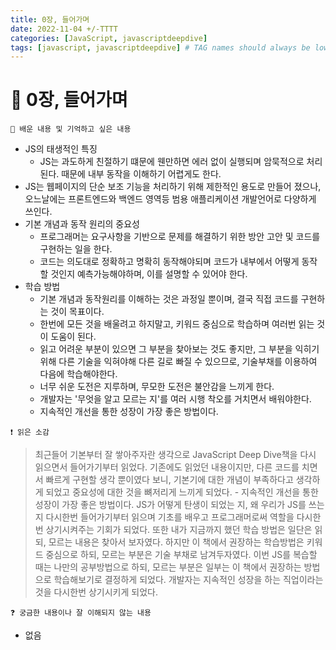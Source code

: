 ```yaml
---
title: 0장, 들어가며
date: 2022-11-04 +/-TTTT
categories: [JavaScript, javascriptdeepdive]
tags: [javascript, javascriptdeepdive] # TAG names should always be lowercase
---
```


# 🔖 0장, 들어가며

```
📌 배운 내용 및 기억하고 싶은 내용
```

- JS의 태생적인 특징
  - JS는 과도하게 친절하기 떄문에 웬만하면 에러 없이 실행되며 암묵적으로 처리된다. 때문에 내부 동작을 이해하기 어렵게도 한다.
- JS는 웹페이지의 단순 보조 기능을 처리하기 위해 제한적인 용도로 만들어 졌으나, 오느날에는 프론트엔드와 백엔드 영역등 범용 애플리케이션 개발언어로 다양하게 쓰인다.
- 기본 개념과 동작 원리의 중요성
  - 프로그래머는 요구사항을 기반으로 문제를 해결하기 위한 방안 고안 및 코드를 구현하는 일을 한다.
  - 코드는 의도대로 정확하고 명확히 동작해야되며 코드가 내부에서 어떻게 동작할 것인지 예측가능해야하며, 이를 설명할 수 있어야 한다.
- 학습 방법
  - 기본 개념과 동작원리를 이해하는 것은 과정일 뿐이며, 결국 직접 코드를 구현하는 것이 목표이다.
  - 한번에 모든 것을 배울려고 하지말고, 키워드 중심으로 학습하며 여러번 읽는 것이 도움이 된다.
  - 읽고 어려운 부분이 있으면 그 부분을 찾아보는 것도 좋지만, 그 부분을 익히기 위해 다른 기술을 익혀야해 다른 길로 빠질 수 있으므로, 기술부채를 이용하여 다음에 학습해야한다.
  - 너무 쉬운 도전은 지루하며, 무모한 도전은 불안감을 느끼게 한다.
  - 개발자는 '무엇을 알고 모르는 지'를 여러 시행 착오를 거치면서 배워야한다.
  - 지속적인 개선을 통한 성장이 가장 좋은 방법이다.

```
❗️ 읽은 소감
```

> 최근들어 기본부터 잘 쌓아주자란 생각으로 JavaScript Deep Dive책을 다시 읽으면서 들어가기부터 읽었다. 기존에도 읽었던 내용이지만, 다른 코드를 치면서 빠르게 구현할 생각 뿐이였다 보니, 기본기에 대한 개념이 부족하다고 생각하게 되었고 중요성에 대한 것을 뼈저리게 느끼게 되었다. - 지속적인 개선을 통한 성장이 가장 좋은 방법이다. JS가 어떻게 탄생이 되었는 지, 왜 우리가 JS를 쓰는지 다시한번 들어가기부터 읽으며 기초를 배우고 프로그래머로써 역할을 다시한번 상기시켜주는 기회가 되었다. 또한 내가 지금까지 했던 학습 방법은 일단은 읽되, 모르는 내용은 찾아서 보자였다. 하지만 이 책에서 권장하는 학습방법은 키워드 중심으로 하되, 모르는 부분은 기술 부채로 남겨두자였다. 이번 JS를 복습할 때는 나만의 공부방법으로 하되, 모르는 부분은 일부는 이 책에서 권장하는 방법으로 학습해보기로 결정하게 되었다. 개발자는 지속적인 성장을 하는 직업이라는 것을 다시한번 상기시키게 되었다.

```
❓ 궁금한 내용이나 잘 이해되지 않는 내용
```

- 없음